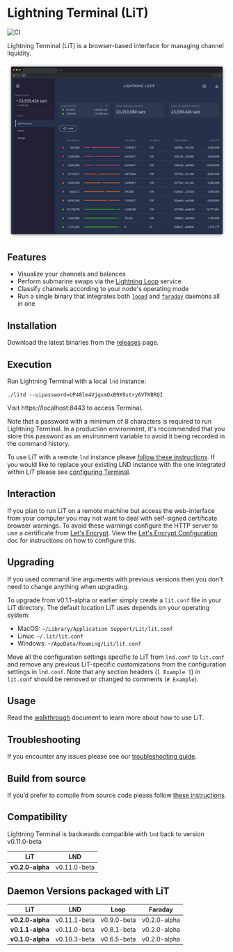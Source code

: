 # Lightning Terminal (LiT)

![CI](https://github.com/lightninglabs/lightning-terminal/workflows/CI/badge.svg)

Lightning Terminal (LiT) is a browser-based interface for managing channel liquidity.

![screenshot](./app/src/assets/images/screenshot.png)

## Features
- Visualize your channels and balances
- Perform submarine swaps via the [Lightning Loop](https://lightning.engineering/loop) service
- Classify channels according to your node's operating mode
- Run a single binary that integrates both [`loopd`](https://github.com/lightninglabs/loop) and [`faraday`](https://github.com/lightninglabs/faraday) daemons all in one

## Installation
Download the latest binaries from the [releases](https://github.com/lightninglabs/lightning-terminal/releases) page.

## Execution
Run Lightning Terminal with a local `lnd` instance:

```
./litd --uipassword=UP48lm4VjqxmOxB9X9stry6VTKBRQI
```

Visit https://localhost:8443 to access Terminal.

Note that a password with a minimum of 8 characters is required to run Lightning Terminal. In a production environment, it's recommended that you store this password as an environment variable to avoid it being recorded in the command history.

To use LiT with a remote `lnd` instance please [follow these instructions](./doc/config-lnd-remote.md). If you would like to replace your existing LND instance with the one integrated within LiT please see [configuring Terminal](./doc/config-lnd-integrated.md).

## Interaction
If you plan to run LiT on a remote machine but access the web-interface from your computer you may not want to deal with self-signed certificate browser warnings. To avoid these warnings configure the HTTP server to use a certificate from [Let's Encrypt](https://letsencrypt.org/). View the
[Let's Encrypt Configuration](./doc/letsencrypt.md) doc for instructions on how to configure this.

## Upgrading
If you used command line arguments with previous versions then you don't need to change anything when upgrading. 

To upgrade from v0.1.1-alpha or earlier simply create a `lit.conf` file in your LiT directory. The default location LiT uses depends on your operating system:
- MacOS: `~/Library/Application Support/Lit/lit.conf`
- Linux: `~/.lit/lit.conf`
- Windows: `~/AppData/Roaming/Lit/lit.conf`

Move all the configuration settings specific to LiT from `lnd.conf` to `lit.conf` and remove any previous LiT-specific customizations from the configuration settings in `lnd.conf`. Note that any section headers (`[ Example ]`) in `lit.conf` should be removed or changed to comments (`# Example`). 

## Usage
Read the [walkthrough](doc/WALKTHROUGH.md) document to learn more about how to use LiT.

## Troubleshooting
If you encounter any issues please see our [troubleshooting guide](./doc/troubleshooting.md).

## Build from source
If you’d prefer to compile from source code please follow [these instructions](./doc/compile.md).

## Compatibility

Lightning Terminal is backwards compatible with `lnd` back to version v0.11.0-beta

| LiT              | LND          |
| ---------------- | ------------ |
| **v0.2.0-alpha** | v0.11.0-beta |

## Daemon Versions packaged with LiT

| LiT              | LND          | Loop        | Faraday      |
| ---------------- | ------------ | ----------- | ------------ |
| **v0.2.0-alpha** | v0.11.1-beta | v0.9.0-beta | v0.2.0-alpha |
| **v0.1.1-alpha** | v0.11.0-beta | v0.8.1-beta | v0.2.0-alpha |
| **v0.1.0-alpha** | v0.10.3-beta | v0.6.5-beta | v0.2.0-alpha |

